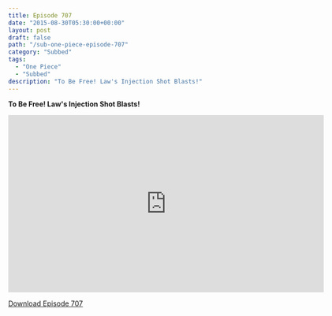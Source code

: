 ```yaml
---
title: Episode 707
date: "2015-08-30T05:30:00+00:00"
layout: post
draft: false
path: "/sub-one-piece-episode-707"
category: "Subbed"
tags:
  - "One Piece"
  - "Subbed"
description: "To Be Free! Law's Injection Shot Blasts!"
---
```


**To Be Free! Law's Injection Shot Blasts!**

<iframe width="640" height="360" src="https://www.rapidvideo.com/e/G6FRPGHPOL" frameborder="0" marginwidth=0 marginheight=0 scrolling=no allowfullscreen></iframe>

<a href="http://ouo.io/qs/eCodkFEQ?s=https://rapidvid.to/d/https://www.rapidvideo.com/e/G6FRPGHPOL">Download Episode 707</a>
